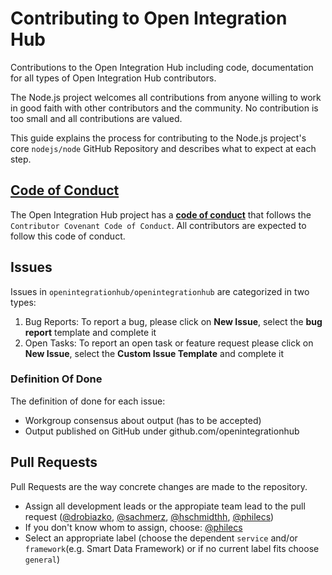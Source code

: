 # Contributing to Open Integration Hub
Contributions to the Open Integration Hub including code, documentation for all types of Open Integration Hub
contributors.

The Node.js project welcomes all contributions from anyone willing to work in
good faith with other contributors and the community. No contribution is too
small and all contributions are valued.

This guide explains the process for contributing to the Node.js project's core
`nodejs/node` GitHub Repository and describes what to expect at each step.

## [Code of Conduct](./CODE_OF_CONDUCT.md)

The Open Integration Hub project has a [**code of conduct**](https://github.com/openintegrationhub/openintegrationhub/blob/master/CODE_OF_CONDUCT.md) that follows the `Contributor Covenant Code of Conduct`. 
All contributors are expected to follow this code of conduct.


## Issues

Issues in `openintegrationhub/openintegrationhub` are categorized in two types:  

1. Bug Reports: To report a bug, please click on **New Issue**, select the **bug report** template and complete it
2. Open Tasks: To report an open task or feature request please click on **New Issue**, select the **Custom Issue Template** and complete it

### Definition Of Done

The definition of done for each issue:

- Workgroup consensus about output (has to be accepted)
- Output published on GitHub under github.com/openintegrationhub

## Pull Requests

Pull Requests are the way concrete changes are made to the repository.

- Assign all development leads or the appropiate team lead to the pull request ([@drobiazko](https://github.com/drobiazko), [@sachmerz](https://github.com/sachmerz), [@hschmidthh](https://github.com/hschmidthh), [@philecs](https://github.com/philecs))
- If you don't know whom to assign, choose: [@philecs](https://github.com/philecs)
- Select an appropriate label (choose the dependent `service` and/or `framework`(e.g. Smart Data Framework) or if no current label fits choose `general`) 

<a id="developers-certificate-of-origin"></a>

